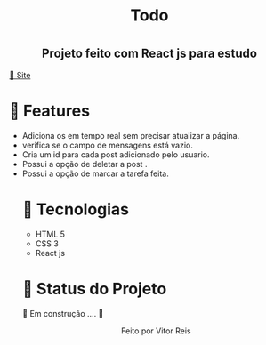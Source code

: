
<h1 align="center" >Todo<h1>
<h2 align="center"> Projeto feito com React js para estudo </h2>
<a align="center" href="https://chat-socketjs-express.herokuapp.com/grupo1/">🔗 Site</a>
<h1>🚀 Features</h1>
<ul>
    <li> Adiciona os em tempo real sem precisar atualizar a página.
      <li> verifica se o campo de mensagens está vazio.
        <li>Cria um id para cada post adicionado pelo usuario.
          <li>Possui a opção de deletar a post .
            <li> Possui a opção de marcar a tarefa feita.
<h1>🚀 Tecnologias</h1>
 
 <ul>
    <li>HTML 5
      <li>CSS 3
       <li>React js

  
 </ul>

                
 
<h1 > 🚀 Status do Projeto </h1>
 
 <p > 🚧   Em construção .... 🚧 </p>
 
 
 <p align="center">Feito por Vitor Reis</p>
